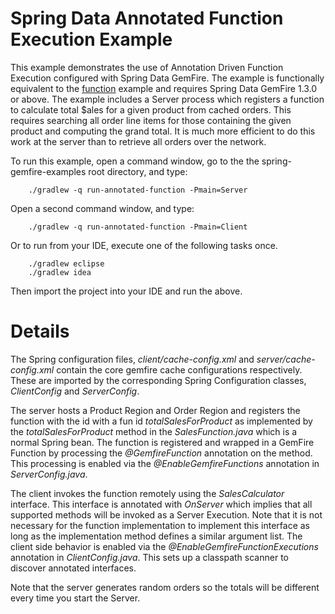 Spring Data Annotated Function Execution Example
==============================================

This example demonstrates the use of Annotation Driven Function Execution configured with Spring Data GemFire. The example is functionally equivalent to the [function](../function) example and requires Spring Data GemFire 1.3.0 or above. The example includes a Server process which registers a function to calculate total $ales for a given product from cached orders. This requires searching all order line items for those containing the given product and computing the grand total. It is much more efficient to do this work at the server than to retrieve all orders over the network.

To run this example, open a command window, go to the the spring-gemfire-examples root directory, and type:

        ./gradlew -q run-annotated-function -Pmain=Server

Open a second command window, and type:

        ./gradlew -q run-annotated-function -Pmain=Client

Or to run from your IDE, execute one of the following tasks once.

        ./gradlew eclipse
        ./gradlew idea 

Then import the project into your IDE and run the above.

# Details
The Spring configuration files, *client/cache-config.xml* and *server/cache-config.xml* contain the core gemfire cache configurations respectively. These are imported by the corresponding Spring Configuration classes, *ClientConfig* and *ServerConfig*.  

The server hosts a Product Region and Order Region and registers the function with the id with a fun id *totalSalesForProduct* as implemented by the *totalSalesForProduct* method in the *SalesFunction.java* which is a normal Spring bean.  The function is registered and wrapped in a GemFire Function by  processing the *@GemfireFunction* annotation on the method. This processing is enabled via the *@EnableGemfireFunctions* annotation in *ServerConfig.java*. 

The client invokes the function remotely using the *SalesCalculator* interface. This interface is annotated with *OnServer* which implies that all supported methods will be invoked as a Server Execution.  Note that it is not necessary for the function implementation to implement this interface as long as the implementation method defines a similar argument list.  The client side behavior is enabled via the *@EnableGemfireFunctionExecutions* annotation in *ClientConfig.java*.  This sets up a classpath scanner to discover annotated interfaces. 

Note that the server generates random orders so the totals will be different every time you start the Server.
